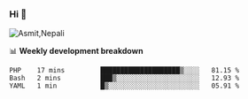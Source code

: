 ### Hi 👋

![Asmit,Nepali](https://media.giphy.com/media/L8K62iTDkzGX6/giphy.gif)
<!--
**asmit99nepali/asmit99nepali** is a ✨ _special_ ✨ repository because its `README.md` (this file) appears on your GitHub profile.

Here are some ideas to get you started:

- 🔭 I’m currently working on ...
- 🌱 I’m currently learning ...
- 👯 I’m looking to collaborate on ...
- 🤔 I’m looking for help with ...
- 💬 Ask me about ...
- 📫 How to reach me: ...
- 😄 Pronouns: ...
- ⚡ Fun fact: ...
-->


📊 **Weekly development breakdown**
<!--START_SECTION:waka-->
```text
PHP    17 mins         ████████████████████▒░░░░   81.15 % 
Bash   2 mins          ███▒░░░░░░░░░░░░░░░░░░░░░   12.93 % 
YAML   1 min           █▒░░░░░░░░░░░░░░░░░░░░░░░   05.91 % 
```
<!--END_SECTION:waka-->

